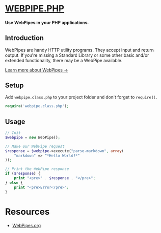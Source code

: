 # [WEBPIPE.PHP](http://www.github.com/matthewhudson/webpipe.php/)

#### Use WebPipes in your PHP applications.

## Introduction

WebPipes are handy HTTP utility programs. They accept input and return output. If you're missing a Standard Library or some other basic and/or extended functionality, there may be a WebPipe available.

[Learn more about WebPipes &rarr;](http://www.webpipes.org/)

## Setup

Add `webpipe.class.php` to your project folder and don't forget to `require()`.

```php
require('webpipe.class.php');
```

## Usage

```php
// Init 
$webpipe = new WebPipe();

// Make our WebPipe request
$response = $webpipe->execute("parse-markdown", array(
	"markdown" => "*Hello World!*"
));

// Print the WebPipe response
if ($response) {
	print "<pre>" . $response . "</pre>";
} else {
	print "<pre>Error</pre>";
}
```

# Resources

* [WebPipes.org](http://www.webpipes.org/)